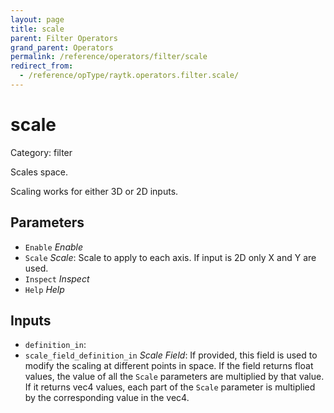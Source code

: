 ```yaml
---
layout: page
title: scale
parent: Filter Operators
grand_parent: Operators
permalink: /reference/operators/filter/scale
redirect_from:
  - /reference/opType/raytk.operators.filter.scale/
---
```


# scale

Category: filter



Scales space.

Scaling works for either 3D or 2D inputs.

## Parameters

* `Enable` *Enable*
* `Scale` *Scale*: Scale to apply to each axis. If input is 2D only X and Y are used.
* `Inspect` *Inspect*
* `Help` *Help*

## Inputs

* `definition_in`: 
* `scale_field_definition_in` *Scale Field*:  If provided, this field is used to modify the scaling at different points in space. If the field returns float values, the value of all the `Scale` parameters are multiplied by that value. If it returns vec4 values, each part of the `Scale` parameter is multiplied by the corresponding value in the vec4.